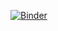 [![Binder](https://mybinder.org/badge_logo.svg)](https://mybinder.org/v2/gh/phamanhtai0410/Cung-hoc-Haskell/main?labpath=%2FLesson-5%2FPresentation%2Fhaskell-day-5.ipynb)